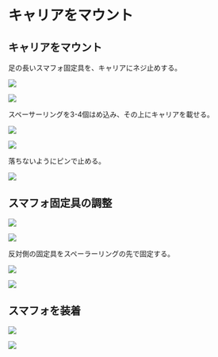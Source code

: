 # キャリアをマウント

## キャリアをマウント

足の長いスマフォ固定具を、キャリアにネジ止めする。

![](/type2/img/type2_carrier001.png)

![](/type2/img/type2_carrier002.png)

スペーサーリングを3-4個はめ込み、その上にキャリアを載せる。

![](/type2/img/type2_carrier003.png)

![](/type2/img/type2_carrier004.png)

落ちないようにピンで止める。

![](/type2/img/type2_carrier005.png)

## スマフォ固定具の調整

![](/type2/img/type2_carrier006.png)

![](/type2/img/type2_carrier007.png)

反対側の固定具をスペーラーリングの先で固定する。

![](/type2/img/type2_carrier008.png)

![](/type2/img/type2_carrier009.png)

## スマフォを装着

![](/type2/img/type2_carrier010.png)

![](/type2/img/type2_carrier011.png)

